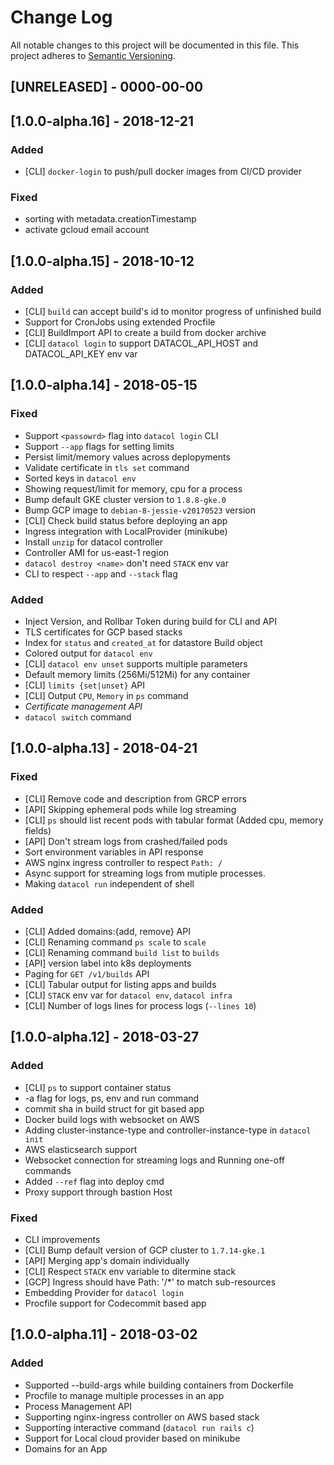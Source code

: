 # Change Log
All notable changes to this project will be documented in this file.
This project adheres to [Semantic Versioning](http://semver.org/).

## [UNRELEASED] - 0000-00-00

## [1.0.0-alpha.16] - 2018-12-21
### Added
- [CLI] `docker-login` to push/pull docker images from CI/CD provider
### Fixed
- sorting with metadata.creationTimestamp
- activate gcloud email account

## [1.0.0-alpha.15] - 2018-10-12
### Added
- [CLI] `build` can accept build's id to monitor progress of unfinished build
- Support for CronJobs using extended Procfile
- [CLI] BuildImport API to create a build from docker archive
- [CLI] `datacol login` to support DATACOL_API_HOST and DATACOL_API_KEY env var

## [1.0.0-alpha.14] - 2018-05-15
### Fixed
- Support `<passowrd>` flag into `datacol login` CLI
- Support `--app` flags for setting limits
- Persist limit/memory values across deplopyments
- Validate certificate in `tls set` command
- Sorted keys in `datacol env`
- Showing request/limit for memory, cpu for a process 
- Bump default GKE cluster version to `1.8.8-gke.0`
- Bump GCP image to `debian-8-jessie-v20170523` version
- [CLI] Check build status before deploying an app
- Ingress integration with LocalProvider (minikube) 
- Install `unzip` for datacol controller
- Controller AMI for us-east-1 region
- `datacol destroy <name>` don't need `STACK` env var
- CLI to respect `--app` and `--stack` flag
### Added
- Inject Version, and Rollbar Token during build for CLI and API
- TLS certificates for GCP based stacks
- Index for `status` and `created_at` for datastore Build object
- Colored output for `datacol env`
- [CLI] `datacol env unset` supports multiple parameters
- Default memory limits (256Mi/512Mi) for any container
- [CLI] `limits {set|unset}` API
- [CLI] Output `CPU`, `Memory` in `ps` command
- *Certificate management API*
- `datacol switch` command

## [1.0.0-alpha.13] - 2018-04-21
### Fixed
- [CLI] Remove code and description from GRCP errors
- [API] Skipping ephemeral pods while log streaming
- [CLI] `ps` should list recent pods with tabular format (Added cpu, memory fields)
- [API] Don't stream logs from crashed/failed pods
- Sort environment variables in API response
- AWS nginx ingress controller to respect `Path: /`
- Async support for streaming logs from mutiple processes.
- Making `datacol run` independent of shell
### Added
- [CLI] Added domains:{add, remove} API
- [CLI] Renaming command `ps scale` to `scale`
- [CLI] Renaming command `build list` to `builds`
- [API] version label into k8s deployments
- Paging for `GET /v1/builds` API 
- [CLI] Tabular output for listing apps and builds
- [CLI] `STACK` env var for `datacol env`, `datacol infra`
- [CLI] Number of logs lines for process logs (`--lines 10`)

## [1.0.0-alpha.12] - 2018-03-27
### Added
- [CLI] `ps` to support container status
- -a flag for logs, ps, env and run command
- commit sha in build struct for git based app
- Docker build logs with websocket on AWS
- Adding cluster-instance-type and controller-instance-type in `datacol init`
- AWS elasticsearch support
- Websocket connection for streaming logs and Running one-off commands
- Added `--ref` flag into deploy cmd
- Proxy support through bastion Host
### Fixed
- CLI improvements
- [CLI] Bump default version of GCP cluster to `1.7.14-gke.1`
- [API] Merging app's domain individually 
- [CLI] Respect `STACK` env variable to ditermine stack
- [GCP] Ingress should have Path: '/*' to match sub-resources
- Embedding Provider for `datacol login`
- Procfile support for Codecommit based app

## [1.0.0-alpha.11] - 2018-03-02
### Added
- Supported --build-args while building containers from Dockerfile
- Procfile to manage multiple processes in an app
- Process Management API
- Supporting nginx-ingress controller on AWS based stack
- Supporting interactive command (`datacol run rails c`)
- Support for Local cloud provider based on minikube
- Domains for an App
